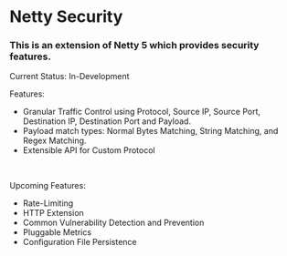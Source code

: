 # Netty Security
### This is an extension of Netty 5 which provides security features.
Current Status: In-Development
<br>

Features:
* Granular Traffic Control using Protocol, Source IP, Source Port, Destination IP, Destination Port and Payload.
* Payload match types: Normal Bytes Matching, String Matching, and Regex Matching.
* Extensible API for Custom Protocol

<br>

Upcoming Features:
* Rate-Limiting
* HTTP Extension
* Common Vulnerability Detection and Prevention
* Pluggable Metrics
* Configuration File Persistence
<br>
